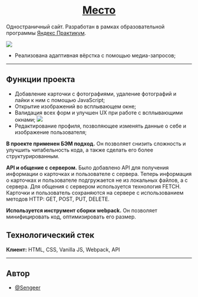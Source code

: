 <h1 align="center"><a href="https://sengeer.github.io/mesto/" target="_blank">Место</a></h1>

Одностраничный сайт. Разработан в рамках образовательной программы [Яндекс Практикум](https://practicum.yandex.ru/).

![](https://downloader.disk.yandex.ru/preview/7c8a9ff5a94d66ed8d50a8a8e1ac9d6d937af9383dbd3cea0c326c30a7a22bab/649b3315/OnU8PwdCPm5OqDvecoYFzLgiU64Eqnvy-NZmnm-0Ur8G9pF66yWEfHhBGbMmgjLTd_nqM1ubGPI80Wvb8Eqbog%3D%3D?uid=0&filename=2023-06-27_17-55-54.png&disposition=inline&hash=&limit=0&content_type=image%2Fpng&owner_uid=0&tknv=v2&size=2048x2048)
- Реализована адаптивная вёрстка с помощью медиа-запросов;

---

## Функции проекта
- Добавление карточки с фотографиями, удаление фотографий и лайки к ним с помощью JavaScript;
- Открытие изображений во всплывающем окне;
- Валидация всех форм и улучшен UX при работе с всплывающими окнами;
![](https://downloader.disk.yandex.ru/preview/5439b089b1b6d232a33170a46e0fd8afc8596e592bd736985c10b796fab49d98/649b3926/Y6xZ7uiQSsOuMZN3l40ACLu398tV4t0lclfC6neitOa31t84KB0q634Puc1zZSEZmmwgzCSnn9RuHGq8_t8x2Q%3D%3D?uid=0&filename=123.png&disposition=inline&hash=&limit=0&content_type=image%2Fpng&owner_uid=0&tknv=v2&size=2048x2048)
- Редактирование профиля, позволяющее изменять данные о себе и изображение пользователя;

**В проекте применен БЭМ подход.** Он позволяет снизить сложность и улучшить читабельность кода, а также сделать его более структурированным.

**API и общение с сервером.** Было добавлено API для получения информации о карточках и пользователе с сервера. Теперь информация о карточках и пользователе подгружается не из локальных файлов, а с сервера. Для общения с сервером используется технология FETCH. Карточки и пользователь сохраняются на сервере с использованием методов HTTP: GET, POST, PUT, DELETE.

**Используется инструмент сборки webpack.** Он позволяет минифицировать код, оптимизировать его размер.



## Технологический стек
**Клиент:** HTML, CSS, Vanilla JS, Webpack, API

---

## Автор
- [@Sengeer](https://vk.com/sergey.polenov/)

